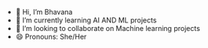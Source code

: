 - 👋 Hi, I’m Bhavana
- 🌱 I’m currently learning AI AND ML projects
- 💞️ I’m looking to collaborate on Machine learning projects
- 😄 Pronouns: She/Her

<!---
301003bhavana/301003bhavana is a ✨ special ✨ repository because its `README.md` (this file) appears on your GitHub profile.
You can click the Preview link to take a look at your changes.
--->
